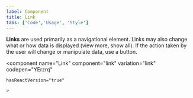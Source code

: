 ```yaml
---
label: Component
title: Link
tabs: ['Code','Usage', 'Style']
---
```


<page-intro>**Links** are used primarily as a navigational element. Links may also change what or how data is displayed (view more, show all). If the action taken by the user will change or manipulate data, use a button.</page-intro>

<component 
    name="Link"
    component="link" 
    variation="link"
    codepen="YErzrq"
    
    hasReactVersion="true"
    
    >
</component>